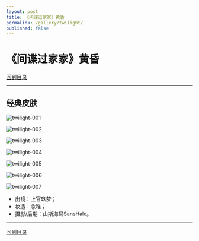 ```yaml
---
layout: post
title: 《间谍过家家》黄昏
permalink: /gallery/twilight/
published: false
---
```


# 《间谍过家家》黄昏

[回到目录](../)

---

## 经典皮肤

![twilight-001](classic/twilight-001.jpg)

![twilight-002](classic/twilight-002.jpg)

![twilight-003](classic/twilight-003.jpg)

![twilight-004](classic/twilight-004.jpg)

![twilight-005](classic/twilight-005.jpg)

![twilight-006](classic/twilight-006.jpg)

![twilight-007](classic/twilight-007.jpg)

- 出镜：上官玖梦；
- 妆造：念稚；
- 摄影/后期：山斯海耳SansHale。

---

[回到目录](../)